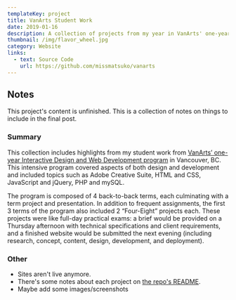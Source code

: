 ```yaml
---
templateKey: project
title: VanArts Student Work
date: 2019-01-16
description: A collection of projects from my year in VanArts' one-year Web Development and Interactive Design program.
thumbnail: /img/flavor_wheel.jpg
category: Website
links:
  - text: Source Code
    url: https://github.com/missmatsuko/vanarts
---
```


## Notes
This project's content is unfinished. This is a collection of notes on things to include in the final post.

### Summary
This collection includes highlights from my student work from [VanArts’ one-year Interactive Design and Web Development program](https://www.vanarts.com/programs/web-development-interactive-design/) in Vancouver, BC. This intensive program covered aspects of both design and development and included topics such as Adobe Creative Suite, HTML and CSS, JavaScript and jQuery, PHP and mySQL.

The program is composed of 4 back-to-back terms, each culminating with a term project and presentation. In addition to frequent assignments, the first 3 terms of the program also included 2 “Four-Eight” projects each. These projects were like full-day practical exams: a brief would be provided on a Thursday afternoon with technical specifications and client requirements, and a finished website would be submitted the next evening (including research, concept, content, design, development, and deployment).

### Other
- Sites aren't live anymore.
- There's some notes about each project on [the repo's README](https://github.com/missmatsuko/vanarts).
- Maybe add some images/screenshots
